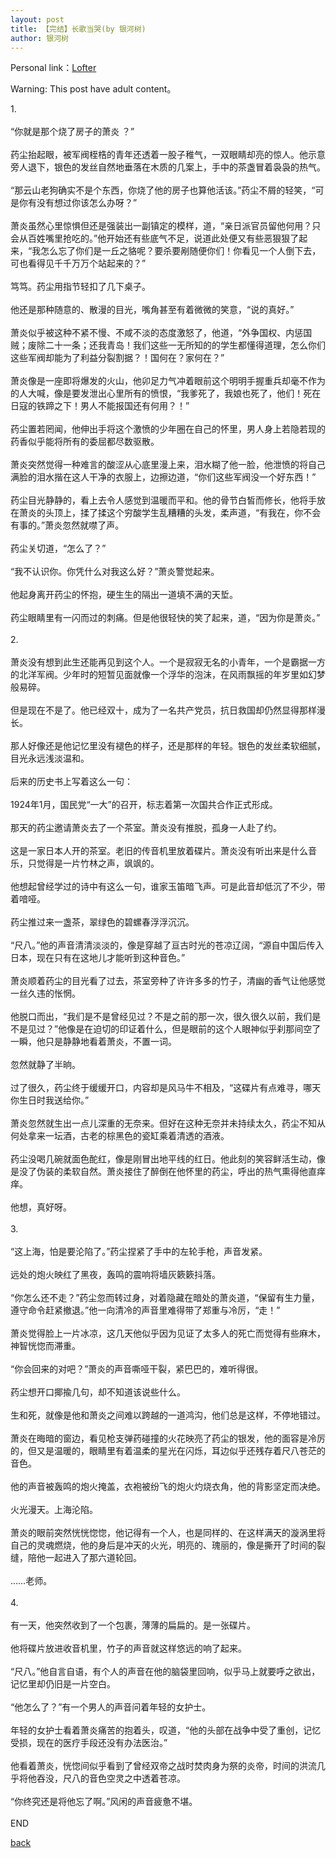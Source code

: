 ```yaml
---
layout: post
title: 【完结】长歌当哭(by 银河树)
author: 银河树
---
```


Personal link：[Lofter](https://yinheshu.lofter.com/)

Warning: This post have adult content。



1.<br><br>“你就是那个烧了房子的萧炎 ？”<br><br>药尘抬起眼，被军阀桎梏的青年还透着一股子稚气，一双眼睛却亮的惊人。他示意旁人退下，银色的发丝自然地垂落在木质的几案上，手中的茶盏冒着袅袅的热气。<br><br>“那云山老狗确实不是个东西，你烧了他的房子也算他活该。”药尘不屑的轻笑，“可是你有没有想过你该怎么办呀？”<br><br>萧炎虽然心里惊惧但还是强装出一副镇定的模样，道，“亲日派官员留他何用？只会从百姓嘴里抢吃的。”他开始还有些底气不足，说道此处便又有些恶狠狠了起来，“我怎么忘了你们是一丘之貉呢？要杀要剐随便你们！你看见一个人倒下去，可也看得见千千万万个站起来的？”<br><br>笃笃。药尘用指节轻扣了几下桌子。<br><br>他还是那种随意的、散漫的目光，嘴角甚至有着微微的笑意，“说的真好。”<br><br>萧炎似乎被这种不紧不慢、不咸不淡的态度激怒了，他道，“外争国权、内惩国贼；废除二十一条；还我青岛！我们这些一无所知的的学生都懂得道理，怎么你们这些军阀却能为了利益分裂割据？！国何在？家何在？”<br><br>萧炎像是一座即将爆发的火山，他卯足力气冲着眼前这个明明手握重兵却毫不作为的人大喊，像是要发泄出心里所有的愤恨，“我爹死了，我娘也死了，他们！死在日寇的铁蹄之下！男人不能报国还有何用？！”<br><br>药尘置若罔闻，他伸出手将这个激愤的少年圈在自己的怀里，男人身上若隐若现的药香似乎能将所有的委屈都尽数驱散。<br><br>萧炎突然觉得一种难言的酸涩从心底里漫上来，泪水糊了他一脸，他泄愤的将自己满脸的泪水揩在这人干净的衣服上，边擦边道，“你们这些军阀没一个好东西！”<br><br>药尘目光静静的，看上去令人感觉到温暖而平和。他的骨节白皙而修长，他将手放在萧炎的头顶上，揉了揉这个穷酸学生乱糟糟的头发，柔声道，“有我在，你不会有事的。”萧炎忽然就噤了声。<br><br>药尘关切道，“怎么了？”<br><br>“我不认识你。你凭什么对我这么好？”萧炎警觉起来。<br><br>他起身离开药尘的怀抱，硬生生的隔出一道填不满的天埑。<br><br>药尘眼睛里有一闪而过的刺痛。但是他很轻快的笑了起来，道，“因为你是萧炎。”<br><br>2.<br><br>萧炎没有想到此生还能再见到这个人。一个是寂寂无名的小青年，一个是霸据一方的北洋军阀。少年时的短暂见面就像一个浮华的泡沫，在风雨飘摇的年岁里如幻梦般易碎。<br><br>但是现在不是了。他已经双十，成为了一名共产党员，抗日救国却仍然显得那样漫长。<br><br>那人好像还是他记忆里没有褪色的样子，还是那样的年轻。银色的发丝柔软细腻，目光永远浅淡温和。<br><br>后来的历史书上写着这么一句：<br><br>1924年1月，国民党“一大”的召开，标志着第一次国共合作正式形成。<br><br>那天的药尘邀请萧炎去了一个茶室。萧炎没有推脱，孤身一人赴了约。<br><br>这是一家日本人开的茶室。老旧的传音机里放着碟片。萧炎没有听出来是什么音乐，只觉得是一片竹林之声，飒飒的。<br><br>他想起曾经学过的诗中有这么一句，谁家玉笛暗飞声。可是此音却低沉了不少，带着喑哑。<br><br>药尘推过来一盏茶，翠绿色的碧螺春浮浮沉沉。<br><br>“尺八。”他的声音清清淡淡的，像是穿越了亘古时光的苍凉辽阔，“源自中国后传入日本，现在只有在这地儿才能听到这种音色。”<br><br>萧炎顺着药尘的目光看了过去，茶室旁种了许许多多的竹子，清幽的香气让他感觉一丝久违的怅惘。<br><br>他脱口而出，“我们是不是曾经见过？不是之前的那一次，很久很久以前，我们是不是见过？”他像是在迫切的印证着什么，但是眼前的这个人眼神似乎刹那间空了一瞬，他只是静静地看着萧炎，不置一词。<br><br>忽然就静了半晌。<br><br>过了很久，药尘终于缓缓开口，内容却是风马牛不相及，“这碟片有点难寻，哪天你生日时我送给你。”<br><br>萧炎忽然就生出一点儿深重的无奈来。但好在这种无奈并未持续太久，药尘不知从何处拿来一坛酒，古老的棕黑色的瓷缸乘着清透的酒液。<br><br>药尘没喝几碗就面色酡红，像是刚冒出地平线的红日。他此刻的笑容鲜活生动，像是没了伪装的柔软自然。萧炎接住了醉倒在他怀里的药尘，呼出的热气熏得他直痒痒。<br><br>他想，真好呀。<br><br>3.<br><br>“这上海，怕是要沦陷了。”药尘捏紧了手中的左轮手枪，声音发紧。<br><br>远处的炮火映红了黑夜，轰鸣的震响将墙灰簌簌抖落。<br><br>“你怎么还不走？”药尘忽而转过身，对着隐藏在暗处的萧炎道，“保留有生力量，遵守命令赶紧撤退。”他一向清冷的声音里难得带了郑重与冷厉，“走！”<br><br>萧炎觉得脸上一片冰凉，这几天他似乎因为见证了太多人的死亡而觉得有些麻木，神智恍惚而滞重。<br><br>“你会回来的对吧？”萧炎的声音嘶哑干裂，紧巴巴的，难听得很。<br><br>药尘想开口揶揄几句，却不知道该说些什么。<br><br>生和死，就像是他和萧炎之间难以跨越的一道鸿沟，他们总是这样，不停地错过。 <br><br>萧炎在晦暗的窗边，看见枪支弹药碰撞的火花映亮了药尘的银发，他的面容是冷厉的，但又是温暖的，眼睛里有着温柔的星光在闪烁，耳边似乎还残存着尺八苍茫的音色。<br><br>他的声音被轰鸣的炮火掩盖，衣袍被纷飞的炮火灼烧衣角，他的背影坚定而决绝。<br><br>火光漫天。上海沦陷。<br><br>萧炎的眼前突然恍恍惚惚，他记得有一个人，也是同样的、在这样满天的漩涡里将自己的灵魂燃烧，他的身后是冲天的火光，明亮的、瑰丽的，像是撕开了时间的裂缝，陪他一起进入了那六道轮回。<br><br>……老师。<br><br>4.<br><br>有一天，他突然收到了一个包裹，薄薄的扁扁的。是一张碟片。<br><br>他将碟片放进收音机里，竹子的声音就这样悠远的响了起来。<br><br>“尺八。”他自言自语，有个人的声音在他的脑袋里回响，似乎马上就要呼之欲出，记忆里却仍旧是一片空白。<br><br>“他怎么了？”有一个男人的声音问着年轻的女护士。<br><br>年轻的女护士看着萧炎痛苦的抱着头，叹道，“他的头部在战争中受了重创，记忆受损，现在的医疗手段还没有办法医治。”<br><br>他看着萧炎，恍惚间似乎看到了曾经双帝之战时焚肉身为祭的炎帝，时间的洪流几乎将他吞没，尺八的音色空灵之中透着苍凉。<br><br>“你终究还是将他忘了啊。”风闲的声音疲惫不堪。<br><br>
END

[back](https://allforyanchen.github.io/)
